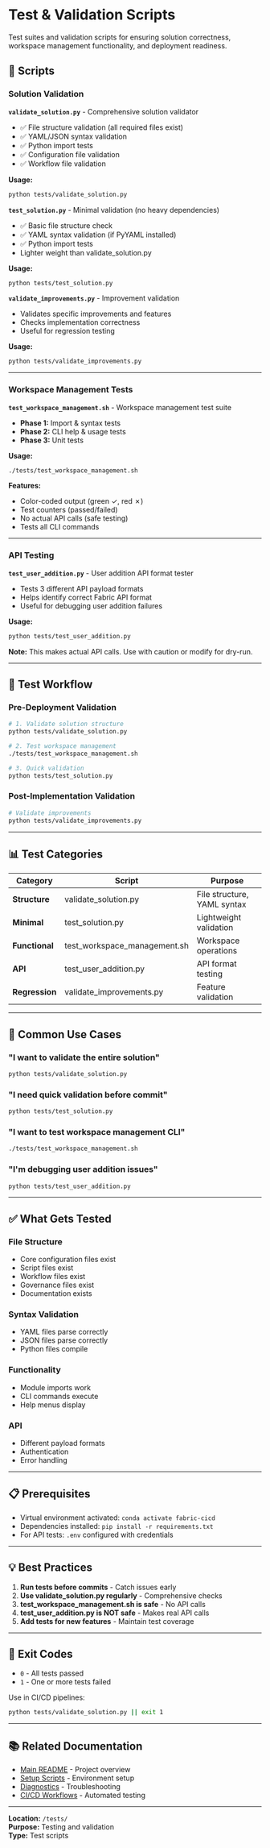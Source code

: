 # Test & Validation Scripts

Test suites and validation scripts for ensuring solution correctness, workspace management functionality, and deployment readiness.

## 📁 Scripts

### Solution Validation

**`validate_solution.py`** - Comprehensive solution validator
- ✅ File structure validation (all required files exist)
- ✅ YAML/JSON syntax validation
- ✅ Python import tests
- ✅ Configuration file validation
- ✅ Workflow file validation

**Usage:**
```bash
python tests/validate_solution.py
```

**`test_solution.py`** - Minimal validation (no heavy dependencies)
- ✅ Basic file structure check
- ✅ YAML syntax validation (if PyYAML installed)
- ✅ Python import tests
- Lighter weight than validate_solution.py

**Usage:**
```bash
python tests/test_solution.py
```

**`validate_improvements.py`** - Improvement validation
- Validates specific improvements and features
- Checks implementation correctness
- Useful for regression testing

**Usage:**
```bash
python tests/validate_improvements.py
```

---

### Workspace Management Tests

**`test_workspace_management.sh`** - Workspace management test suite
- **Phase 1:** Import & syntax tests
- **Phase 2:** CLI help & usage tests  
- **Phase 3:** Unit tests

**Usage:**
```bash
./tests/test_workspace_management.sh
```

**Features:**
- Color-coded output (green ✓, red ✗)
- Test counters (passed/failed)
- No actual API calls (safe testing)
- Tests all CLI commands

---

### API Testing

**`test_user_addition.py`** - User addition API format tester
- Tests 3 different API payload formats
- Helps identify correct Fabric API format
- Useful for debugging user addition failures

**Usage:**
```bash
python tests/test_user_addition.py
```

**Note:** This makes actual API calls. Use with caution or modify for dry-run.

---

## 🧪 Test Workflow

### Pre-Deployment Validation

```bash
# 1. Validate solution structure
python tests/validate_solution.py

# 2. Test workspace management
./tests/test_workspace_management.sh

# 3. Quick validation
python tests/test_solution.py
```

### Post-Implementation Validation

```bash
# Validate improvements
python tests/validate_improvements.py
```

---

## 📊 Test Categories

| Category | Script | Purpose |
|----------|--------|---------|
| **Structure** | validate_solution.py | File structure, YAML syntax |
| **Minimal** | test_solution.py | Lightweight validation |
| **Functional** | test_workspace_management.sh | Workspace operations |
| **API** | test_user_addition.py | API format testing |
| **Regression** | validate_improvements.py | Feature validation |

---

## 🔧 Common Use Cases

### "I want to validate the entire solution"
```bash
python tests/validate_solution.py
```

### "I need quick validation before commit"
```bash
python tests/test_solution.py
```

### "I want to test workspace management CLI"
```bash
./tests/test_workspace_management.sh
```

### "I'm debugging user addition issues"
```bash
python tests/test_user_addition.py
```

---

## ✅ What Gets Tested

### File Structure
- Core configuration files exist
- Script files exist
- Workflow files exist
- Governance files exist
- Documentation exists

### Syntax Validation
- YAML files parse correctly
- JSON files parse correctly
- Python files compile

### Functionality
- Module imports work
- CLI commands execute
- Help menus display

### API
- Different payload formats
- Authentication
- Error handling

---

## 📋 Prerequisites

- Virtual environment activated: `conda activate fabric-cicd`
- Dependencies installed: `pip install -r requirements.txt`
- For API tests: `.env` configured with credentials

---

## 💡 Best Practices

1. **Run tests before commits** - Catch issues early
2. **Use validate_solution.py regularly** - Comprehensive checks
3. **test_workspace_management.sh is safe** - No API calls
4. **test_user_addition.py is NOT safe** - Makes real API calls
5. **Add tests for new features** - Maintain test coverage

---

## 🚦 Exit Codes

- `0` - All tests passed
- `1` - One or more tests failed

Use in CI/CD pipelines:
```bash
python tests/validate_solution.py || exit 1
```

---

## 📚 Related Documentation

- [Main README](../README.md) - Project overview
- [Setup Scripts](../setup/README.md) - Environment setup
- [Diagnostics](../diagnostics/README.md) - Troubleshooting
- [CI/CD Workflows](../.github/workflows/) - Automated testing

---

**Location:** `/tests/`  
**Purpose:** Testing and validation  
**Type:** Test scripts

